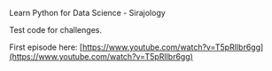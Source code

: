 Learn Python for Data Science - Sirajology

Test code for challenges.

First episode here:
[https://www.youtube.com/watch?v=T5pRlIbr6gg](https://www.youtube.com/watch?v=T5pRlIbr6gg)
